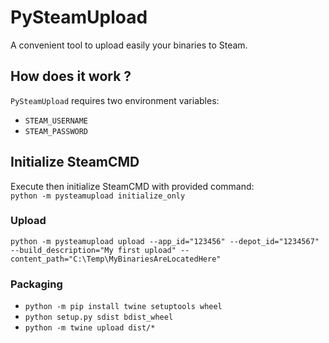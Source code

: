 # PySteamUpload

A convenient tool to upload easily your binaries to Steam.

## How does it work ?

`PySteamUpload` requires two environment variables:
- `STEAM_USERNAME`
- `STEAM_PASSWORD`

## Initialize SteamCMD

Execute then initialize SteamCMD with provided command:<br>
`python -m pysteamupload initialize_only`

### Upload

`python -m pysteamupload upload --app_id="123456" --depot_id="1234567" --build_description="My first upload" --content_path="C:\Temp\MyBinariesAreLocatedHere"`

### Packaging

- `python -m pip install twine setuptools wheel`
- `python setup.py sdist bdist_wheel`
- `python -m twine upload dist/*`
